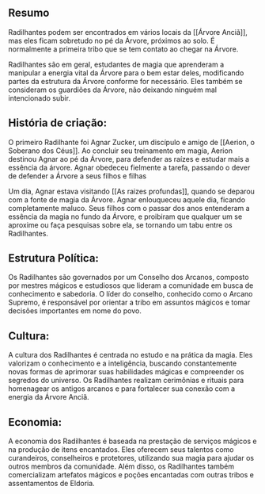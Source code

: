 ## Resumo

Radilhantes podem ser encontrados em vários locais da [[Árvore Anciã]], mas eles ficam sobretudo no pé da Árvore, próximos ao solo. É normalmente a primeira tribo que se tem contato ao chegar na Árvore. 

Radilhantes são em geral, estudantes de magia que aprenderam a manipular a energia vital da Árvore para o bem estar deles, modificando partes da estrutura da Árvore conforme for necessário. Eles também se consideram os guardiões da Árvore, não deixando ninguém mal intencionado subir.

## História de criação:

O primeiro Radilhante foi Agnar Zucker, um discípulo e amigo de [[Aerion, o Soberano dos Céus]]. Ao concluir seu treinamento em magia, Aerion destinou Agnar ao pé da Árvore, para defender as raízes e estudar mais a essência da árvore. Agnar obedeceu fielmente a tarefa, passando o dever de defender a Árvore a seus filhos e filhas

Um dia, Agnar estava visitando [[As raizes profundas]], quando se deparou com a fonte de magia da Árvore. Agnar enlouqueceu aquele dia, ficando completamente maluco. Seus filhos com o passar dos anos entenderam a essência da magia no fundo da Árvore, e proibiram que qualquer um se aproxime ou faça pesquisas sobre ela, se tornando um tabu entre os Radilhantes.


## Estrutura Política:

Os Radilhantes são governados por um Conselho dos Arcanos, composto por mestres mágicos e estudiosos que lideram a comunidade em busca de conhecimento e sabedoria. O líder do conselho, conhecido como o Arcano Supremo, é responsável por orientar a tribo em assuntos mágicos e tomar decisões importantes em nome do povo.

## Cultura:

A cultura dos Radilhantes é centrada no estudo e na prática da magia. Eles valorizam o conhecimento e a inteligência, buscando constantemente novas formas de aprimorar suas habilidades mágicas e compreender os segredos do universo. Os Radilhantes realizam cerimônias e rituais para homenagear os antigos arcanos e para fortalecer sua conexão com a energia da Árvore Anciã.

## Economia:

A economia dos Radilhantes é baseada na prestação de serviços mágicos e na produção de itens encantados. Eles oferecem seus talentos como curandeiros, conselheiros e protetores, utilizando sua magia para ajudar os outros membros da comunidade. Além disso, os Radilhantes também comercializam artefatos mágicos e poções encantadas com outras tribos e assentamentos de Eldoria.